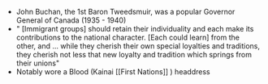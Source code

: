 - John Buchan, the 1st Baron Tweedsmuir, was a popular Governor General of Canada (1935 - 1940)
- " [Immigrant groups] should retain their individuality and each make its contributions to the national character. [Each could learn] from the other, and ... while they cherish their own special loyalties and traditions, they cherish not less that new loyalty and tradition which springs from their unions"
- Notably wore a Blood (Kainai [[First Nations]] ) headdress